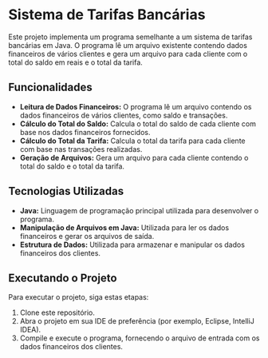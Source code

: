 # Sistema de Tarifas Bancárias

Este projeto implementa um programa semelhante a um sistema de tarifas bancárias em Java. O programa lê um arquivo existente contendo dados financeiros de vários clientes e gera um arquivo para cada cliente com o total do saldo em reais e o total da tarifa.

## Funcionalidades

- **Leitura de Dados Financeiros:** O programa lê um arquivo contendo os dados financeiros de vários clientes, como saldo e transações.
- **Cálculo do Total do Saldo:** Calcula o total do saldo de cada cliente com base nos dados financeiros fornecidos.
- **Cálculo do Total da Tarifa:** Calcula o total da tarifa para cada cliente com base nas transações realizadas.
- **Geração de Arquivos:** Gera um arquivo para cada cliente contendo o total do saldo e o total da tarifa.

## Tecnologias Utilizadas

- **Java:** Linguagem de programação principal utilizada para desenvolver o programa.
- **Manipulação de Arquivos em Java:** Utilizada para ler os dados financeiros e gerar os arquivos de saída.
- **Estrutura de Dados:** Utilizada para armazenar e manipular os dados financeiros dos clientes.

## Executando o Projeto

Para executar o projeto, siga estas etapas:

1. Clone este repositório.
2. Abra o projeto em sua IDE de preferência (por exemplo, Eclipse, IntelliJ IDEA).
3. Compile e execute o programa, fornecendo o arquivo de entrada com os dados financeiros dos clientes.

